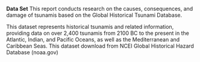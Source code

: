 **Data Set**
This report conducts research on the causes, consequences, and damage of tsunamis based on the 
Global Historical Tsunami Database.  
 
This dataset represents historical tsunamis and related information, providing data on over 2,400 
tsunamis from 2100 BC to the present in the Atlantic, Indian, and Pacific Oceans, as well as the 
Mediterranean and Caribbean Seas. This dataset download from NCEI Global Historical Hazard 
Database (noaa.gov)

